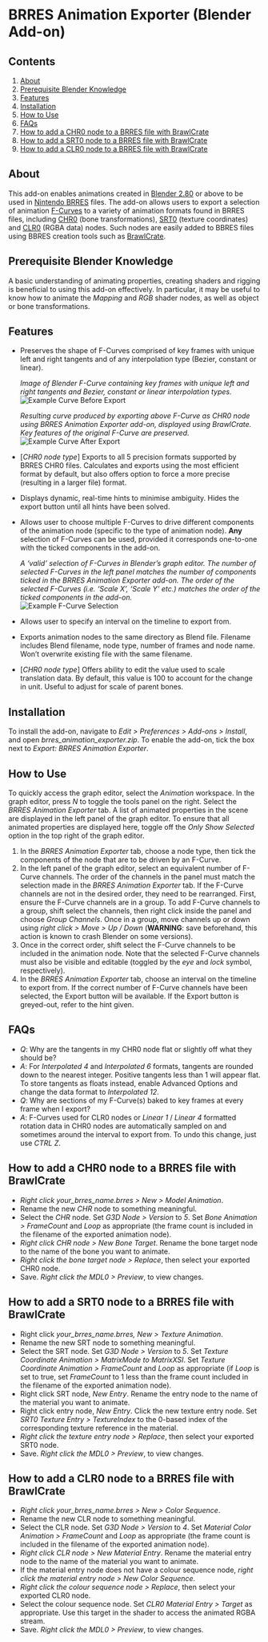 # BRRES Animation Exporter (Blender Add-on)

## Contents
1. [About](#about)
2. [Prerequisite Blender Knowledge](#prerequisite)
3. [Features](#features)
4. [Installation](#installation)
5. [How to Use](#how_to_use)
6. [FAQs](#faqs)
7. [How to add a CHR0 node to a BRRES file with BrawlCrate](#chr0_brawlcrate)
8. [How to add a SRT0 node to a BRRES file with BrawlCrate](#srt0_brawlcrate)
9. [How to add a CLR0 node to a BRRES file with BrawlCrate](#clr0_brawlcrate)  

<a name="about"></a>
## About
This add-on enables animations created in [Blender 2.80](https://builder.blender.org/download/daily/) or above to be used in [Nintendo BRRES](http://wiki.tockdom.com/wiki/BRRES) files. The add-on allows users to export a selection of animation [F-Curves](https://docs.blender.org/manual/en/latest/editors/graph_editor/fcurves/index.html) to a variety of animation formats found in BRRES files, including [CHR0](http://wiki.tockdom.com/wiki/CHR0) (bone transformations), [SRT0](http://wiki.tockdom.com/wiki/SRT0) (texture coordinates) and [CLR0](http://wiki.tockdom.com/wiki/CLR0_(File_Format)) (RGBA data) nodes. Such nodes are easily added to BBRES files using BBRES creation tools such as [BrawlCrate](https://github.com/soopercool101/BrawlCrate).  

<a name="prerequisite"></a>
## Prerequisite Blender Knowledge
A basic understanding of animating properties, creating shaders and rigging is beneficial to using this add-on effectively. In particular, it may be useful to know how to animate the *Mapping* and *RGB* shader nodes, as well as object or bone transformations.

<a name="features"></a>
## Features
- Preserves the shape of F-Curves comprised of key frames with unique left and right tangents and of any interpolation type (Bezier, constant or linear).  

  *Image of Blender F-Curve containing key frames with unique left and right tangents and Bezier, constant or linear interpolation types.*  
  ![Example Curve Before Export](README_images/example_curve_before.png?raw=true)  

  *Resulting curve produced by exporting above F-Curve as CHR0 node using BRRES Animation Exporter add-on, displayed using BrawlCrate. Key features of the original F-Curve are preserved.*  
  ![Example Curve After Export](README_images/example_curve_after.png?raw=true)  

-	[*CHR0 node type*] Exports to all 5 precision formats supported by BRRES CHR0 files. Calculates and exports using the most efficient format by default, but also offers option to force a more precise (resulting in a larger file) format.
-	Displays dynamic, real-time hints to minimise ambiguity. Hides the export button until all hints have been solved.

-	Allows user to choose multiple F-Curves to drive different components of the animation node (specific to the type of animation node). **Any** selection of F-Curves can be used, provided it corresponds one-to-one with the ticked components in the add-on.

    *A ‘valid’ selection of F-Curves in Blender’s graph editor. The number of selected F-Curves in the left panel matches the number of components ticked in the BRRES Animation Exporter add-on. The order of the selected F-Curves (i.e. ‘Scale X’, ‘Scale Y’ etc.) matches the order of the ticked components in the add-on.*  
  ![Example F-Curve Selection](README_images/example_fcurve_selection.png?raw=true)  

- Allows user to specify an interval on the timeline to export from.
-	Exports animation nodes to the same directory as Blend file. Filename includes Blend filename, node type, number of frames and node name. Won’t overwrite existing file with the same filename.
-	[*CHR0 node type*] Offers ability to edit the value used to scale translation data. By default, this value is 100 to account for the change in unit. Useful to adjust for scale of parent bones.  


<a name="installation"></a>
## Installation
To install the add-on, navigate to *Edit > Preferences > Add-ons > Install*, and open *brres_animation_exporter.zip*. To enable the add-on, tick the box next to *Export: BRRES Animation Exporter*.  


<a name="how_to_use"></a>
## How to Use
To quickly access the graph editor, select the *Animation* workspace. In the graph editor, press *N* to toggle the tools panel on the right. Select the *BRRES Animation Exporter* tab. A list of animated properties in the scene are displayed in the left panel of the graph editor. To ensure that all animated properties are displayed here, toggle off the *Only Show Selected* option in the top right of the graph editor.
1. In the *BRRES Animation Exporter* tab, choose a node type, then tick the components of the node that are to be driven by an F-Curve.
2. In the left panel of the graph editor, select an equivalent number of F-Curve channels. The order of the channels in the panel must match the selection made in the *BRRES Animation Exporter* tab. If the F-Curve channels are not in the desired order, they need to be rearranged. First, ensure the F-Curve channels are in a group. To add F-Curve channels to a group, shift select the channels, then right click inside the panel and choose *Group Channels*. Once in a group, move channels up or down using *right click > Move > Up / Down* (**WARNING**: save beforehand, this action is known to crash Blender on some versions).
3. Once in the correct order, shift select the F-Curve channels to be included in the animation node. Note that the selected F-Curve channels must also be visible and editable (toggled by the *eye* and *lock* symbol, respectively).
4. In the *BRRES Animation Exporter* tab, choose an interval on the timeline to export from. If the correct number of F-Curve channels have been selected, the Export button will be available. If the Export button is greyed-out, refer to the hint given.


<a name="faqs"></a>
## FAQs
-	*Q*: Why are the tangents in my CHR0 node flat or slightly off what they should be?
-	*A*: For *Interpolated 4* and *Interpolated 6* formats, tangents are rounded down to the nearest integer. Positive tangents less than 1 will appear flat. To store tangents as floats instead, enable Advanced Options and change the data format to *Interpolated 12*.
-	*Q*: Why are sections of my F-Curve(s) baked to key frames at every frame when I export?
-	*A*: F-Curves used for CLR0 nodes or *Linear 1* / *Linear 4* formatted rotation data in CHR0 nodes are automatically sampled on and sometimes around the interval to export from. To undo this change, just use *CTRL Z*.


<a name="chr0_brawlcrate"></a>
## How to add a CHR0 node to a BRRES file with BrawlCrate
-	*Right click your_brres_name.brres > New > Model Animation*.
-	Rename the new *CHR* node to something meaningful.
-	Select the *CHR* node. Set *G3D Node > Version* to *5*. Set *Bone Animation > FrameCount* and *Loop* as appropriate (the frame count is included in the filename of the exported animation node).
-	*Right click CHR node > New Bone Target*. Rename the bone target node to the name of the bone you want to animate.
-	*Right click the bone target node > Replace*, then select your exported CHR0 node.
-	Save. *Right click the MDL0 > Preview*, to view changes.


<a name="srt0_brawlcrate"></a>
## How to add a SRT0 node to a BRRES file with BrawlCrate
-	Right click *your_brres_name.brres, New > Texture Animation*.
-	Rename the new SRT node to something meaningful.
-	Select the SRT node. Set *G3D Node > Version* to *5*. Set *Texture Coordinate Animation > MatrixMode to MatrixXSI*. Set *Texture Coordinate Animation > FrameCount* and *Loop* as appropriate (if *Loop* is set to true, set *FrameCount* to 1 less than the frame count included in the filename of the exported animation node).
-	Right click SRT node, *New Entry*. Rename the entry node to the name of the material you want to animate.
-	Right click entry node, *New Entry*. Click the new texture entry node. Set *SRT0 Texture Entry > TextureIndex* to the 0-based index of the corresponding texture reference in the material.
-	*Right click the texture entry node > Replace*, then select your exported SRT0 node.
-	Save. *Right click the MDL0 > Preview*, to view changes.


<a name="clr0_brawlcrate"></a>
## How to add a CLR0 node to a BRRES file with BrawlCrate
-	*Right click your_brres_name.brres > New > Color Sequence*.
-	Rename the new CLR node to something meaningful.
-	Select the CLR node. Set *G3D Node > Version* to *4*. Set *Material Color Animation > FrameCount* and *Loop* as appropriate (the frame count is included in the filename of the exported animation node).
-	*Right click CLR node > New Material Entry*. Rename the material entry node to the name of the material you want to animate.
-	If the material entry node does not have a colour sequence node, *right click the material entry node > New Color Sequence*.
-	*Right click the colour sequence node > Replace*, then select your exported CLR0 node.
-	Select the colour sequence node. Set *CLR0 Material Entry > Target* as appropriate. Use this target in the shader to access the animated RGBA stream.
-	Save. *Right click the MDL0 > Preview*, to view changes.
